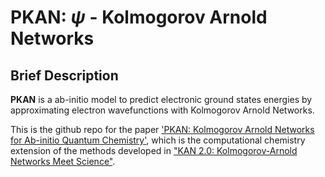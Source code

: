# PKAN: $\psi$ - Kolmogorov Arnold Networks

## Brief Description

**PKAN** is a ab-initio model to predict electronic ground states energies by approximating electron wavefunctions with Kolmogorov Arnold Networks.

This is the github repo for the paper ['PKAN: Kolmogorov Arnold Networks for Ab-initio Quantum Chemistry'](https://todo.com), which is the computational chemistry extension of the methods developed in ["KAN 2.0: Kolmogorov-Arnold Networks Meet Science"](https://arxiv.org/abs/2408.10205).
<!--The general network structure for predicting ground state energies is illustrated below. ADD FIGURE OF NETWORK - TIKS

Examples can be seen in the [examples](./examples/) folder and all functions/classes have been documented within the source code. We describe some of the basic functionality here:

Currently this repo contains proof-of-concept for learning 1-D functions on simulation data. Moving forward the notebooks will be formalized into a proper library for ab-initio prediction. 
